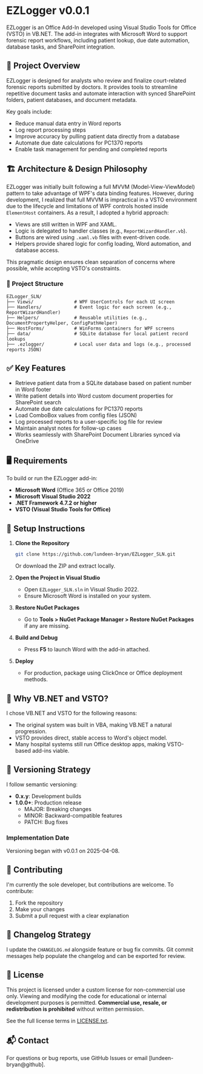 # EZLogger v0.0.1

EZLogger is an Office Add-In developed using Visual Studio Tools for Office (VSTO) in VB.NET. The add-in integrates with Microsoft Word to support forensic report workflows, including patient lookup, due date automation, database tasks, and SharePoint integration.

## 🧩 Project Overview

EZLogger is designed for analysts who review and finalize court-related forensic reports submitted by doctors. It provides tools to streamline repetitive document tasks and automate interaction with synced SharePoint folders, patient databases, and document metadata.

Key goals include:
- Reduce manual data entry in Word reports
- Log report processing steps
- Improve accuracy by pulling patient data directly from a database
- Automate due date calculations for PC1370 reports
- Enable task management for pending and completed reports

## 🏗 Architecture & Design Philosophy

EZLogger was initially built following a full MVVM (Model-View-ViewModel) pattern to take advantage of WPF's data binding features. However, during development, I realized that full MVVM is impractical in a VSTO environment due to the lifecycle and limitations of WPF controls hosted inside `ElementHost` containers. As a result, I adopted a hybrid approach:

- Views are still written in WPF and XAML.
- Logic is delegated to handler classes (e.g., `ReportWizardHandler.vb`).
- Buttons are wired using `.xaml.vb` files with event-driven code.
- Helpers provide shared logic for config loading, Word automation, and database access.

This pragmatic design ensures clean separation of concerns where possible, while accepting VSTO's constraints.

### 🔖 Project Structure

```plaintext
EZLogger_SLN/
├── Views/               # WPF UserControls for each UI screen
├── Handlers/            # Event logic for each screen (e.g., ReportWizardHandler)
├── Helpers/             # Reusable utilities (e.g., DocumentPropertyHelper, ConfigPathHelper)
├── HostForms/           # WinForms containers for WPF screens
├── data/                # SQLite database for local patient record lookups
├── .ezlogger/           # Local user data and logs (e.g., processed reports JSON)
```

## ✅ Key Features

- Retrieve patient data from a SQLite database based on patient number in Word footer
- Write patient details into Word custom document properties for SharePoint search
- Automate due date calculations for PC1370 reports
- Load ComboBox values from config files (JSON)
- Log processed reports to a user-specific log file for review
- Maintain analyst notes for follow-up cases
- Works seamlessly with SharePoint Document Libraries synced via OneDrive

## 🖥 Requirements

To build or run the EZLogger add-in:
- **Microsoft Word** (Office 365 or Office 2019)
- **Microsoft Visual Studio 2022**
- **.NET Framework 4.7.2 or higher**
- **VSTO (Visual Studio Tools for Office)**

## 🚀 Setup Instructions

1. **Clone the Repository**

   ```bash
   git clone https://github.com/lundeen-bryan/EZLogger_SLN.git
   ```

   Or download the ZIP and extract locally.

2. **Open the Project in Visual Studio**

   - Open `EZLogger_SLN.sln` in Visual Studio 2022.
   - Ensure Microsoft Word is installed on your system.

3. **Restore NuGet Packages**

   - Go to **Tools > NuGet Package Manager > Restore NuGet Packages** if any are missing.

4. **Build and Debug**

   - Press **F5** to launch Word with the add-in attached.

5. **Deploy**

   - For production, package using ClickOnce or Office deployment methods.

## 🧠 Why VB.NET and VSTO?

I chose VB.NET and VSTO for the following reasons:
- The original system was built in VBA, making VB.NET a natural progression.
- VSTO provides direct, stable access to Word's object model.
- Many hospital systems still run Office desktop apps, making VSTO-based add-ins viable.

## 📌 Versioning Strategy

I follow semantic versioning:

- **0.x.y**: Development builds
- **1.0.0+**: Production release
  - MAJOR: Breaking changes
  - MINOR: Backward-compatible features
  - PATCH: Bug fixes

### Implementation Date

Versioning began with v0.0.1 on 2025-04-08.

## 🤝 Contributing

I'm currently the sole developer, but contributions are welcome. To contribute:
1. Fork the repository
2. Make your changes
3. Submit a pull request with a clear explanation

## 📝 Changelog Strategy

I update the `CHANGELOG.md` alongside feature or bug fix commits. Git commit messages help populate the changelog and can be exported for review.

## 🪪 License

This project is licensed under a custom license for non-commercial use only. Viewing and modifying the code for educational or internal development purposes is permitted. **Commercial use, resale, or redistribution is prohibited** without written permission.

See the full license terms in [LICENSE.txt](LICENSE.txt).

## 📬 Contact

For questions or bug reports, use GitHub Issues or email [lundeen-bryan@github].

